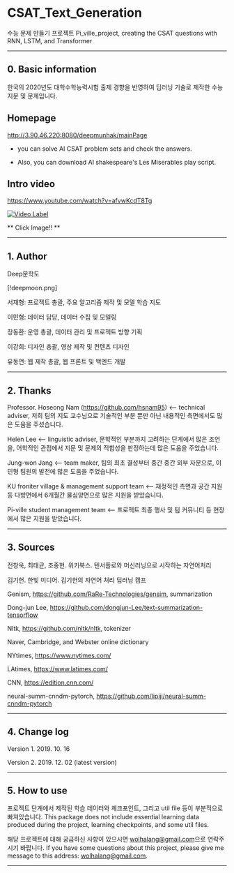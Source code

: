 # CSAT_Text_Generation

수능 문제 만들기 프로젝트
Pi_ville_project, creating the CSAT questions with RNN, LSTM, and Transformer

---

## 0. Basic information

한국의 2020년도 대학수학능력시험 출제 경향을 반영하여 딥러닝 기술로 제작한 수능 지문 및 문제입니다.

## Homepage

<http://3.90.46.220:8080/deepmunhak/mainPage>

- you can solve AI CSAT problem sets and check the answers.

- Also, you can download AI shakespeare's Les Miserables play script.

## Intro video

<https://www.youtube.com/watch?v=afvwKcdT8Tg>

[![Video Label](https://i.ytimg.com/vi/afvwKcdT8Tg/hqdefault.jpg?sqp=-oaymwEZCNACELwBSFXyq4qpAwsIARUAAIhCGAFwAQ==&rs=AOn4CLCA3TI-AU0V_C-b6ml8orP_-X0BOQ)](https://youtu.be/afvwKcdT8Tg)

 ** Click Image!! **

---

## 1. Author

Deep문학도 

[!deepmoon.png]

서재형: 프로젝트 총괄, 주요 알고리즘 제작 및 모델 학습 지도 

이민형: 데이터 담당, 데이터 수집 및 모델링 

장동환: 운영 총괄, 데이터 관리 및 프로젝트 방향 기획

이강희: 디자인 총괄, 영상 제작 및 컨텐츠 디자인

유동연: 웹 제작 총괄, 웹 프론트 및 백엔드 개발

---

## 2. Thanks

Professor. Hoseong Nam (https://github.com/hsnam95) <-- technical adviser, 저희 팀의 지도 교수님으로 기술적인 부분 뿐만 아닌 내용적인 측면에서도 
많은 도움을 주셨습니다.

Helen Lee <-- linguistic adviser, 문학적인 부분까지 고려하는 단계에서 많은 조언을, 어학적인 관점에서 지문 및 문제의 적합성을 판정하는데 많은 도움을 주었습니다.

Jung-won Jang <-- team maker, 팀의 최초 결성부터 중간 중간 외부 자문으로, 이민형 팀원의 발전에 많은 도움을 주었습니다. 

KU froniter village & management support team <-- 재정적인 측면과 공간 지원 등 다방면에서 6개월간 물심양면으로 많은 지원을 받았습니다. 

Pi-ville student management team <-- 프로젝트 최종 행사 및 팀 커뮤니티 등 현장에서 많은 지원을 받았습니다. 

---

## 3. Sources

전창욱, 최태균, 조중현. 위키북스. 텐서플로와 머신러닝으로 시작하는 자연어처리

김기헌. 한빛 미디어. 김기헌의 자연어 처리 딥러닝 캠프

Genism, https://github.com/RaRe-Technologies/gensim, summarization

Dong-jun Lee, https://github.com/dongjun-Lee/text-summarization-tensorflow

Nltk, https://github.com/nltk/nltk, tokenizer

Naver, Cambridge, and Webster online dictionary

NYtimes, https://www.nytimes.com/

LAtimes, https://www.latimes.com/

CNN, https://edition.cnn.com/

neural-summ-cnndm-pytorch, https://github.com/lipiji/neural-summ-cnndm-pytorch

---

## 4. Change log

Version 1. 2019. 10. 16

Version 2. 2019. 12. 02 (latest version)

---

## 5. How to use

프로젝트 단계에서 제작된 학습 데이터와 체크포인트, 그리고 util file 등이 부분적으로 빠져있습니다.
This package does not include essential learning data produced during the project, learning checkpoints, and some util files.

해당 프로젝트에 대해 궁금하신 사항이 있으시면 <wolhalang@gmail.com>으로 연락주시기 바랍니다.
If you have some questions about this project, please give me message to this address: <wolhalang@gmail.com>. 

---











